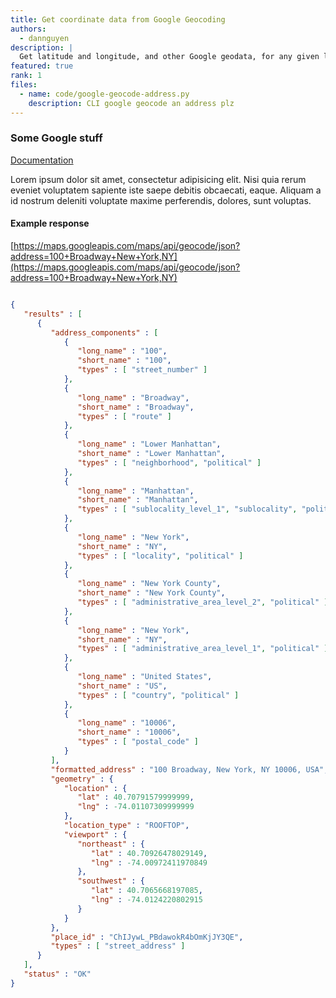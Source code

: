 ```yaml
---
title: Get coordinate data from Google Geocoding
authors:
  - dannguyen
description: |
  Get latitude and longitude, and other Google geodata, for any given location.
featured: true
rank: 1
files:
  - name: code/google-geocode-address.py
    description: CLI google geocode an address plz
---
```



### Some Google stuff

[Documentation](https://developers.google.com/maps/documentation/geocoding/)

Lorem ipsum dolor sit amet, consectetur adipisicing elit. Nisi quia rerum eveniet voluptatem sapiente iste saepe debitis obcaecati, eaque. Aliquam a id nostrum deleniti voluptate maxime perferendis, dolores, sunt voluptas.


#### Example response

[https://maps.googleapis.com/maps/api/geocode/json?address=100+Broadway+New+York,NY](https://maps.googleapis.com/maps/api/geocode/json?address=100+Broadway+New+York,NY)

~~~json

{
   "results" : [
      {
         "address_components" : [
            {
               "long_name" : "100",
               "short_name" : "100",
               "types" : [ "street_number" ]
            },
            {
               "long_name" : "Broadway",
               "short_name" : "Broadway",
               "types" : [ "route" ]
            },
            {
               "long_name" : "Lower Manhattan",
               "short_name" : "Lower Manhattan",
               "types" : [ "neighborhood", "political" ]
            },
            {
               "long_name" : "Manhattan",
               "short_name" : "Manhattan",
               "types" : [ "sublocality_level_1", "sublocality", "political" ]
            },
            {
               "long_name" : "New York",
               "short_name" : "NY",
               "types" : [ "locality", "political" ]
            },
            {
               "long_name" : "New York County",
               "short_name" : "New York County",
               "types" : [ "administrative_area_level_2", "political" ]
            },
            {
               "long_name" : "New York",
               "short_name" : "NY",
               "types" : [ "administrative_area_level_1", "political" ]
            },
            {
               "long_name" : "United States",
               "short_name" : "US",
               "types" : [ "country", "political" ]
            },
            {
               "long_name" : "10006",
               "short_name" : "10006",
               "types" : [ "postal_code" ]
            }
         ],
         "formatted_address" : "100 Broadway, New York, NY 10006, USA",
         "geometry" : {
            "location" : {
               "lat" : 40.70791579999999,
               "lng" : -74.01107309999999
            },
            "location_type" : "ROOFTOP",
            "viewport" : {
               "northeast" : {
                  "lat" : 40.70926478029149,
                  "lng" : -74.00972411970849
               },
               "southwest" : {
                  "lat" : 40.7065668197085,
                  "lng" : -74.0124220802915
               }
            }
         },
         "place_id" : "ChIJywL_PBdawokR4bOmKjJY3QE",
         "types" : [ "street_address" ]
      }
   ],
   "status" : "OK"
}
~~~

